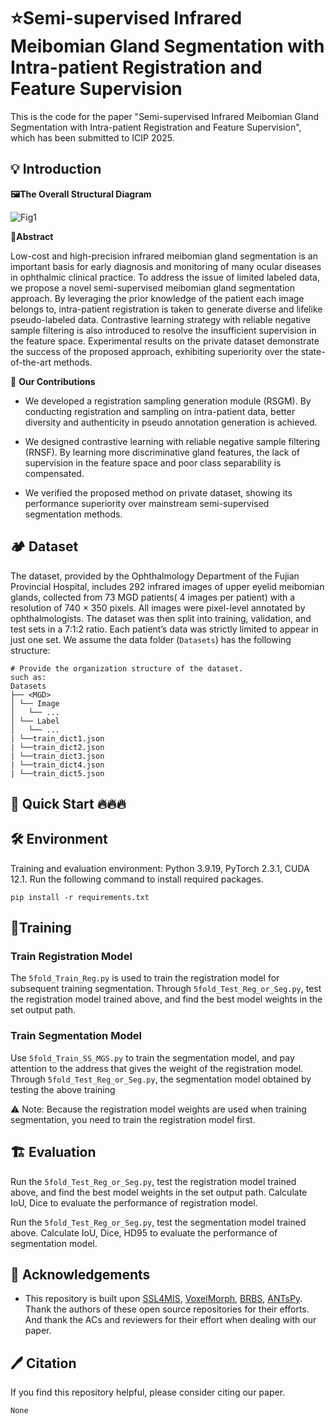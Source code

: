 # ⭐Semi-supervised Infrared Meibomian Gland Segmentation with Intra-patient Registration and Feature Supervision

This is the code for the paper "Semi-supervised Infrared Meibomian Gland Segmentation with Intra-patient Registration and Feature Supervision", which has been submitted to ICIP 2025.

## 💡 Introduction
 



**🖼️The Overall Structural Diagram**

![Fig1](https://github.com/user-attachments/assets/c493bae3-1730-4593-a18e-6d43c11920c5)

**📝Abstract**

  Low-cost and high-precision infrared meibomian gland segmentation is an important basis for early diagnosis and monitoring of many ocular diseases in ophthalmic clinical practice. To address the issue of limited labeled data, we propose a novel semi-supervised meibomian gland segmentation approach. By leveraging the prior knowledge of the patient each image belongs to, intra-patient registration is taken to generate diverse and lifelike pseudo-labeled data. Contrastive learning strategy with reliable negative sample filtering is also introduced to resolve the insufficient supervision in the feature space. Experimental results on the private dataset demonstrate the success of the proposed approach, exhibiting superiority over the state-of-the-art methods.
  
  🎉 **Our Contributions**

- We developed a registration sampling generation module (RSGM). By conducting registration and sampling on intra-patient data, better diversity and authenticity in pseudo annotation generation is achieved.

- We designed contrastive learning with reliable negative sample filtering (RNSF). By learning more discriminative gland features, the lack of supervision in the feature space and poor class separability is compensated.

- We verified the proposed method on private dataset, showing its performance superiority over mainstream semi-supervised segmentation methods.

  

## 🏕️ Dataset
  The dataset, provided by the Ophthalmology Department of the Fujian Provincial Hospital, includes 292 infrared images of upper eyelid meibomian glands, collected from 73 MGD patients( 4 images per patient) with a resolution of
740 × 350 pixels. All images were pixel-level annotated by ophthalmologists. The dataset was then split into training, validation, and test sets in a 7:1:2 ratio. Each patient’s data was strictly limited to appear in just one set.
  We assume the data folder (`Datasets`) has the following structure: 
```
# Provide the organization structure of the dataset.
such as:
Datasets
├── <MGD> 
│ └── Image
│   └── ...
│ └── Label
│   └── ...
| └──train_dict1.json
| └──train_dict2.json
| └──train_dict3.json
| └──train_dict4.json
| └──train_dict5.json
```

## 🚀 Quick Start 🔥🔥🔥


## 🛠️ Environment

Training and evaluation environment:  Python 3.9.19,  PyTorch 2.3.1,  CUDA 12.1.  Run the following command to install required packages.

```
pip install -r requirements.txt
```



## 🔨Training 
### Train Registration Model
The `5fold_Train_Reg.py` is used to train the registration model for subsequent training segmentation.
Through `5fold_Test_Reg_or_Seg.py`, test the registration model trained above, and find the best model weights in the set output path.
### Train Segmentation Model
Use `5fold_Train_SS_MGS.py` to train the segmentation model, and pay attention to the address that gives the weight of the registration model.
Through `5fold_Test_Reg_or_Seg.py`, the segmentation model obtained by testing the above training

 ⚠️ Note: Because the registration model weights are used when training segmentation, you need to train the registration model first.



## 🏗️ Evaluation
Run the `5fold_Test_Reg_or_Seg.py`, test the registration model trained above, and find the best model weights in the set output path. Calculate IoU, Dice to evaluate the performance of registration model. 

Run the `5fold_Test_Reg_or_Seg.py`, test the segmentation model trained above. Calculate IoU, Dice, HD95 to evaluate the performance of segmentation model. 



## 🌟 Acknowledgements

- This repository is built upon [SSL4MIS](https://github.com/HiLab-git/SSL4MIS), [VoxelMorph](https://github.com/voxelmorph/voxelmorph), [BRBS](https://github.com/YutingHe-list/BRBS), [ANTsPy](https://github.com/ANTsX/ANTsPy). Thank the authors of these open source repositories for their efforts. And thank the ACs and reviewers for their effort when dealing with our paper.
## 🖊️ Citation
If you find this repository helpful, please consider citing our paper.

```
None
```

